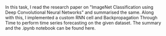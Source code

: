 In this task, I read the research paper on "ImageNet Classification using Deep Convolutional Neural Networks" and summarised the same. Along with this, I implemented a custom RNN cell and Backpropagation Through Time to perform time series forecasting on the given dataset. The summary and the .ipynb notebook can be found here.
